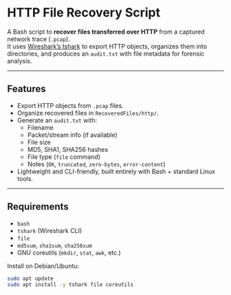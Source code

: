# HTTP File Recovery Script

A Bash script to **recover files transferred over HTTP** from a captured network trace (`.pcap`).  
It uses [Wireshark’s tshark](https://www.wireshark.org/docs/man-pages/tshark.html) to export HTTP objects, organizes them into directories, and produces an `audit.txt` with file metadata for forensic analysis.

---

##  Features
- Export HTTP objects from `.pcap` files.
- Organize recovered files in `RecoveredFiles/http/`.
- Generate an `audit.txt` with:
  - Filename
  - Packet/stream info (if available)
  - File size
  - MD5, SHA1, SHA256 hashes
  - File type (`file` command)
  - Notes (`OK`, `truncated`, `zero-bytes`, `error-content`)
- Lightweight and CLI-friendly, built entirely with Bash + standard Linux tools.

---

##  Requirements
- `bash`
- `tshark` (Wireshark CLI)
- `file`
- `md5sum`, `sha1sum`, `sha256sum`
- GNU coreutils (`mkdir`, `stat`, `awk`, etc.)

Install on Debian/Ubuntu:
```bash
sudo apt update
sudo apt install -y tshark file coreutils
